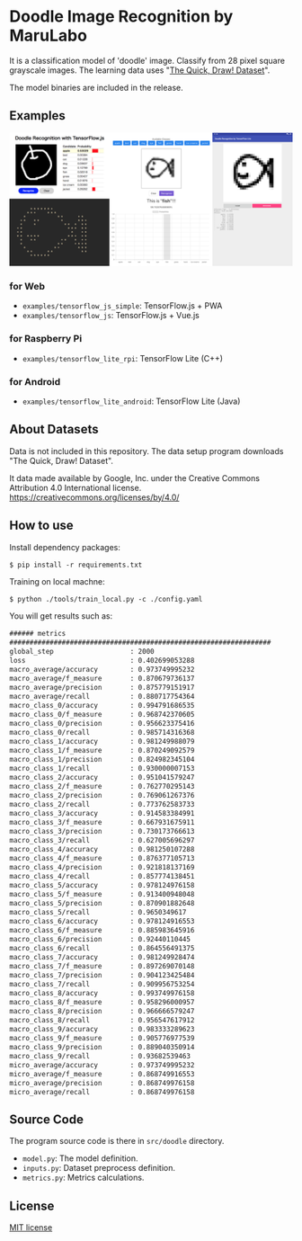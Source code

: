 # Doodle Image Recognition by MaruLabo

It is a classification model of 'doodle' image. Classify from 28 pixel square grayscale images.
The learning data uses "[The Quick, Draw! Dataset](https://github.com/googlecreativelab/quickdraw-dataset)".

The model binaries are included in the release.

## Examples

![](./screenshot.png)

### for Web

- `examples/tensorflow_js_simple`: TensorFlow.js + PWA
- `examples/tensorflow_js`: TensorFlow.js + Vue.js

### for Raspberry Pi

- `examples/tensorflow_lite_rpi`: TensorFlow Lite (C++)

### for Android

- `examples/tensorflow_lite_android`: TensorFlow Lite (Java)

## About Datasets

Data is not included in this repository.
The data setup program downloads "The Quick, Draw! Dataset".

It data made available by Google, Inc.
under the Creative Commons Attribution 4.0 International license.
https://creativecommons.org/licenses/by/4.0/

## How to use

Install dependency packages:

```
$ pip install -r requirements.txt
```

Training on local machne:

```
$ python ./tools/train_local.py -c ./config.yaml
```

You will get results such as:

```
###### metrics #################################################################
global_step                   : 2000
loss                          : 0.402699053288
macro_average/accuracy        : 0.973749995232
macro_average/f_measure       : 0.870679736137
macro_average/precision       : 0.875779151917
macro_average/recall          : 0.880717754364
macro_class_0/accuracy        : 0.994791686535
macro_class_0/f_measure       : 0.968742370605
macro_class_0/precision       : 0.956623375416
macro_class_0/recall          : 0.985714316368
macro_class_1/accuracy        : 0.981249988079
macro_class_1/f_measure       : 0.870249092579
macro_class_1/precision       : 0.824982345104
macro_class_1/recall          : 0.930000007153
macro_class_2/accuracy        : 0.951041579247
macro_class_2/f_measure       : 0.762770295143
macro_class_2/precision       : 0.769061267376
macro_class_2/recall          : 0.773762583733
macro_class_3/accuracy        : 0.914583384991
macro_class_3/f_measure       : 0.667931675911
macro_class_3/precision       : 0.730173766613
macro_class_3/recall          : 0.627005696297
macro_class_4/accuracy        : 0.981250107288
macro_class_4/f_measure       : 0.876377105713
macro_class_4/precision       : 0.921818137169
macro_class_4/recall          : 0.857774138451
macro_class_5/accuracy        : 0.978124976158
macro_class_5/f_measure       : 0.913400948048
macro_class_5/precision       : 0.870901882648
macro_class_5/recall          : 0.9650349617
macro_class_6/accuracy        : 0.978124916553
macro_class_6/f_measure       : 0.885983645916
macro_class_6/precision       : 0.92440110445
macro_class_6/recall          : 0.864556491375
macro_class_7/accuracy        : 0.981249928474
macro_class_7/f_measure       : 0.897269070148
macro_class_7/precision       : 0.904123425484
macro_class_7/recall          : 0.909956753254
macro_class_8/accuracy        : 0.993749976158
macro_class_8/f_measure       : 0.958296000957
macro_class_8/precision       : 0.966666579247
macro_class_8/recall          : 0.956547617912
macro_class_9/accuracy        : 0.983333289623
macro_class_9/f_measure       : 0.905776977539
macro_class_9/precision       : 0.889040350914
macro_class_9/recall          : 0.93682539463
micro_average/accuracy        : 0.973749995232
micro_average/f_measure       : 0.868749916553
micro_average/precision       : 0.868749976158
micro_average/recall          : 0.868749976158
```

## Source Code

The program source code is there in `src/doodle` directory.

- `model.py`: The model definition.
- `inputs.py`: Dataset preprocess definition.
- `metrics.py`: Metrics calculations.

## License

[MIT license](LICENSE)

